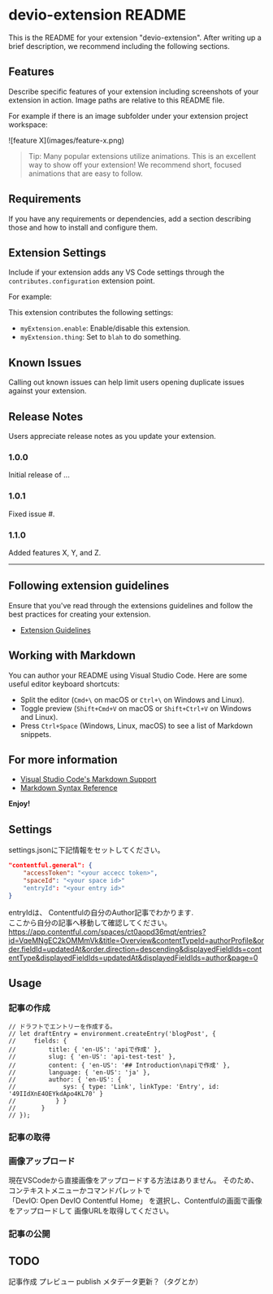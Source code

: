 # devio-extension README

This is the README for your extension "devio-extension". After writing up a brief description, we recommend including the following sections.

## Features

Describe specific features of your extension including screenshots of your extension in action. Image paths are relative to this README file.

For example if there is an image subfolder under your extension project workspace:

\!\[feature X\]\(images/feature-x.png\)

> Tip: Many popular extensions utilize animations. This is an excellent way to show off your extension! We recommend short, focused animations that are easy to follow.

## Requirements

If you have any requirements or dependencies, add a section describing those and how to install and configure them.

## Extension Settings

Include if your extension adds any VS Code settings through the `contributes.configuration` extension point.

For example:

This extension contributes the following settings:

* `myExtension.enable`: Enable/disable this extension.
* `myExtension.thing`: Set to `blah` to do something.

## Known Issues

Calling out known issues can help limit users opening duplicate issues against your extension.

## Release Notes

Users appreciate release notes as you update your extension.

### 1.0.0

Initial release of ...

### 1.0.1

Fixed issue #.

### 1.1.0

Added features X, Y, and Z.

---

## Following extension guidelines

Ensure that you've read through the extensions guidelines and follow the best practices for creating your extension.

* [Extension Guidelines](https://code.visualstudio.com/api/references/extension-guidelines)

## Working with Markdown

You can author your README using Visual Studio Code. Here are some useful editor keyboard shortcuts:

* Split the editor (`Cmd+\` on macOS or `Ctrl+\` on Windows and Linux).
* Toggle preview (`Shift+Cmd+V` on macOS or `Shift+Ctrl+V` on Windows and Linux).
* Press `Ctrl+Space` (Windows, Linux, macOS) to see a list of Markdown snippets.

## For more information

* [Visual Studio Code's Markdown Support](http://code.visualstudio.com/docs/languages/markdown)
* [Markdown Syntax Reference](https://help.github.com/articles/markdown-basics/)

**Enjoy!**

## Settings

settings.jsonに下記情報をセットしてください。

```json
"contentful.general": {
    "accessToken": "<your accecc token>",
    "spaceId": "<your space id>"
    "entryId": "<your entry id>"
}
```

entryIdは、
Contentfulの自分のAuthor記事でわかります.  
ここから自分の記事へ移動して確認してください。
https://app.contentful.com/spaces/ct0aopd36mqt/entries?id=VqeMNgEC2kOMMmVk&title=Overview&contentTypeId=authorProfile&order.fieldId=updatedAt&order.direction=descending&displayedFieldIds=contentType&displayedFieldIds=updatedAt&displayedFieldIds=author&page=0

## Usage

### 記事の作成
    // ドラフトでエントリーを作成する。
    // let draftEntry = environment.createEntry('blogPost', {
    //     fields: {
    //         title: { 'en-US': 'apiで作成' },
    //         slug: { 'en-US': 'api-test-test' },
    //         content: { 'en-US': '## Introduction\napiで作成' },
    //         language: { 'en-US': 'ja' },
    //         author: { 'en-US': {
    //             sys: { type: 'Link', linkType: 'Entry', id: '49IIdXnE4OEYkdApo4KL70' }
    //           } }
    //       }
    // });


### 記事の取得

### 画像アップロード

現在VSCodeから直接画像をアップロードする方法はありません。
そのため、コンテキストメニューかコマンドパレットで  
「DevIO: Open DevIO Contentful Home」
を選択し、Contentfulの画面で画像をアップロードして
画像URLを取得してください。  

### 記事の公開


## TODO

記事作成
プレビュー
publish
メタデータ更新？（タグとか）
